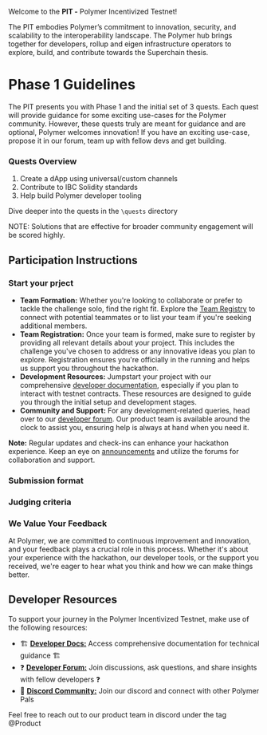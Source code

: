 Welcome to the **PIT -** Polymer Incentivized Testnet! 

The PIT embodies Polymer’s commitment to innovation, security, and scalability to the interoperability landscape. The Polymer hub brings together for developers, rollup and eigen infrastructure operators to explore, build, and contribute towards the Superchain thesis.

# Phase 1 Guidelines

The PIT presents you with Phase 1 and the initial set of 3 quests. Each quest will provide guidance for some exciting use-cases for the Polymer community. However, these quests truly are meant for guidance and are optional, Polymer welcomes innovation! If you have an exciting use-case, propose it in our forum, team up with fellow devs and get building.

### Quests Overview 
1. Create a dApp using universal/custom channels
2. Contribute to IBC Solidity standards
3. Help build Polymer developer tooling 

Dive deeper into the quests in the `\quests` directory

NOTE: Solutions that are effective for broader community engagement will be scored highly.

## Participation Instructions 

### Start your prject 
- **Team Formation:** Whether you're looking to collaborate or prefer to tackle the challenge solo, find the right fit. Explore the [Team Registry](https://github.com/polymerdevs/PIT-Phase-1/blob/main/Participant%20Instructions/Teams.md#team-registry) to connect with potential teammates or to list your team if you're seeking additional members.
- **Team Registration:** Once your team is formed, make sure to register by providing all relevant details about your project. This includes the challenge you've chosen to address or any innovative ideas you plan to explore. Registration ensures you're officially in the running and helps us support you throughout the hackathon.
- **Development Resources:** Jumpstart your project with our comprehensive [developer documentation](https://docs.polymerlabs.org/), especially if you plan to interact with testnet contracts. These resources are designed to guide you through the initial setup and development stages. 
- **Community and Support:** For any development-related queries, head over to our [developer forum](https://forum.polymerlabs.org/). Our product team is available around the clock to assist you, ensuring help is always at hand when you need it.

**Note:** Regular updates and check-ins can enhance your hackathon experience. Keep an eye on [announcements](https://twitter.com/Polymer_Labs) and utilize the forums for collaboration and support.

### Submission format 

### Judging criteria 


### We Value Your Feedback
At Polymer, we are committed to continuous improvement and innovation, and your feedback plays a crucial role in this process. Whether it's about your experience with the hackathon, our developer tools, or the support you received, we're eager to hear what you think and how we can make things better.

## Developer Resources

To support your journey in the Polymer Incentivized Testnet, make use of the following resources:

- 🏗️ **[Developer Docs:](https://docs.polymerlabs.org/)** Access comprehensive documentation for technical guidance 🏗️
- ❓ **[Developer Forum:](https://forum.polymerlabs.org/)** Join discussions, ask questions, and share insights with fellow developers ❓
- 📢 **[Discord Community:](https://discord.gg/qexCh3Ee4E)** Join our discord and connect with other Polymer Pals

Feel free to reach out to our product team in discord under the tag @Product
